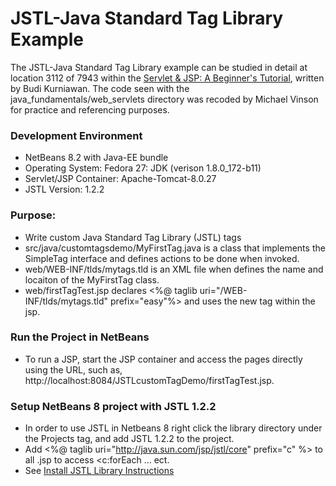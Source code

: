 JSTL-Java Standard Tag Library Example
====================

The JSTL-Java Standard Tag Library example can be studied in detail at location 3112 of 7943 within
the [Servlet & JSP: A Beginner's Tutorial](https://brainysoftware.com/9781771970327),
written by Budi Kurniawan. The code seen with the java_fundamentals/web_servlets
directory was recoded by Michael Vinson for practice and referencing purposes.

### Development Environment
* NetBeans 8.2 with Java-EE bundle
* Operating System: Fedora 27: JDK (verison 1.8.0_172-b11)
* Servlet/JSP Container: Apache-Tomcat-8.0.27
* JSTL Version: 1.2.2

### Purpose:
* Write custom Java Standard Tag Library (JSTL) tags
* src/java/customtagsdemo/MyFirstTag.java is a class that implements the
  SimpleTag interface and defines actions to be done when invoked.
* web/WEB-INF/tlds/mytags.tld is an XML file when defines the name and locaiton
  of the MyFirstTag class.
* web/firstTagTest.jsp declares <%@ taglib uri="/WEB-INF/tlds/mytags.tld" 
  prefix="easy"%> and uses the new tag within the jsp.

### Run the Project in NetBeans
* To run a JSP, start the JSP container and access the pages directly using the 
  URL, such as, http://localhost:8084/JSTLcustomTagDemo/firstTagTest.jsp.

### Setup NetBeans 8 project with JSTL 1.2.2
* In order to use JSTL in Netbeans 8 right click the library directory under
    the Projects tag, and add JSTL 1.2.2 to the project.
* Add <%@ taglib uri="http://java.sun.com/jsp/jstl/core" prefix="c" %> to 
  all .jsp to access <c:forEach ... ect.
* See [Install JSTL Library Instructions](https://www.tutorialspoint.com/jsp/jsp_standard_tag_library.htm)


